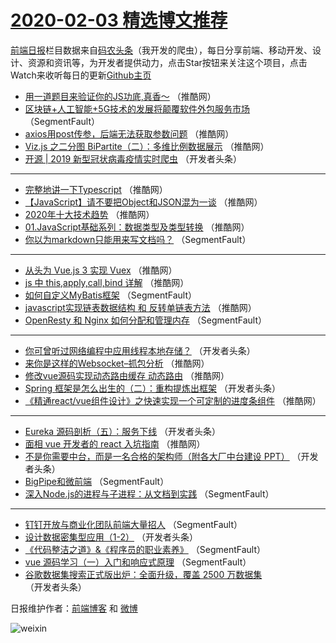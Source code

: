 # [2020-02-03 精选博文推荐](https://toutiao.qdkfweb.cn/date/2020/02/03)

[前端日报](https://qdkfweb.cn/c/news)栏目数据来自[码农头条](https://toutiao.qdkfweb.cn/)（我开发的爬虫），每日分享前端、移动开发、设计、资源和资讯等，为开发者提供动力，点击Star按钮来关注这个项目，点击Watch来收听每日的更新[Github主页](https://github.com/kujian/frontendDaily)
* [用一道题目来验证你的JS功底,真香～](https://toutiao.qdkfweb.cn/136912.html) （推酷网）
* [区块链+人工智能+5G技术的发展将颠覆软件外包服务市场](https://toutiao.qdkfweb.cn/136889.html) （SegmentFault）
* [axios用post传参，后端无法获取参数问题](https://toutiao.qdkfweb.cn/136911.html) （推酷网）
* [Viz.js 之二分图 BiPartite（二）：多维比例数据展示](https://toutiao.qdkfweb.cn/136906.html) （推酷网）
* [开源 | 2019 新型冠状病毒疫情实时爬虫](https://toutiao.qdkfweb.cn/136896.html) （开发者头条）

***
* [完整地讲一下Typescript](https://toutiao.qdkfweb.cn/136905.html) （推酷网）
* [【JavaScript】请不要把Object和JSON混为一谈](https://toutiao.qdkfweb.cn/136913.html) （推酷网）
* [2020年十大技术趋势](https://toutiao.qdkfweb.cn/136904.html) （推酷网）
* [01.JavaScript基础系列：数据类型及类型转换](https://toutiao.qdkfweb.cn/136907.html) （推酷网）
* [你以为markdown只能用来写文档吗？](https://toutiao.qdkfweb.cn/136886.html) （SegmentFault）

***
* [从头为 Vue.js 3 实现 Vuex](https://toutiao.qdkfweb.cn/136899.html) （推酷网）
* [js 中 this,apply,call,bind 详解](https://toutiao.qdkfweb.cn/136909.html) （推酷网）
* [如何自定义MyBatis框架](https://toutiao.qdkfweb.cn/136887.html) （SegmentFault）
* [javascript实现链表数据结构 和 反转单链表方法](https://toutiao.qdkfweb.cn/136910.html) （推酷网）
* [OpenResty 和 Nginx 如何分配和管理内存](https://toutiao.qdkfweb.cn/136881.html) （SegmentFault）

***
* [你可曾听过网络编程中应用线程本地存储？](https://toutiao.qdkfweb.cn/136895.html) （开发者头条）
* [来你是这样的Websocket&#8211;抓包分析](https://toutiao.qdkfweb.cn/136908.html) （推酷网）
* [修改vue源码实现动态路由缓存 动态路由](https://toutiao.qdkfweb.cn/136903.html) （推酷网）
* [Spring 框架是怎么出生的（二）：重构提炼出框架](https://toutiao.qdkfweb.cn/136893.html) （开发者头条）
* [《精通react/vue组件设计》之快速实现一个可定制的进度条组件](https://toutiao.qdkfweb.cn/136902.html) （推酷网）

***
* [Eureka 源码剖析（五）：服务下线](https://toutiao.qdkfweb.cn/136892.html) （开发者头条）
* [面相 vue 开发者的 react 入坑指南](https://toutiao.qdkfweb.cn/136900.html) （推酷网）
* [不是你需要中台，而是一名合格的架构师（附各大厂中台建设 PPT）](https://toutiao.qdkfweb.cn/136891.html) （开发者头条）
* [BigPipe和微前端](https://toutiao.qdkfweb.cn/136885.html) （SegmentFault）
* [深入Node.js的进程与子进程：从文档到实践](https://toutiao.qdkfweb.cn/136890.html) （SegmentFault）

***
* [钉钉开放与商业化团队前端大量招人](https://toutiao.qdkfweb.cn/136884.html) （SegmentFault）
* [设计数据密集型应用（1-2）](https://toutiao.qdkfweb.cn/136894.html) （开发者头条）
* [《代码整洁之道》&amp;《程序员的职业素养》](https://toutiao.qdkfweb.cn/136888.html) （SegmentFault）
* [vue 源码学习（一）入门和响应式原理](https://toutiao.qdkfweb.cn/136883.html) （SegmentFault）
* [谷歌数据集搜索正式版出炉：全面升级，覆盖 2500 万数据集](https://toutiao.qdkfweb.cn/136897.html) （开发者头条）

日报维护作者：[前端博客](https://qdkfweb.cn/) 和 [微博](https://qdkfweb.cn/go/weibo)

![weixin](https://user-images.githubusercontent.com/3055447/38468989-651132ac-3b80-11e8-8e6b-15122322a9d7.png)
